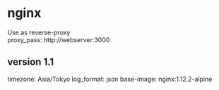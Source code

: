 # nginx
Use as reverse-proxy  
proxy_pass: http://webserver:3000

## version 1.1
timezone: Asia/Tokyo
log_format: json
base-image: nginx:1.12.2-alpine
